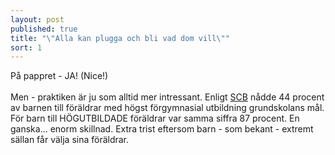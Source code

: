 ```yaml
---
layout: post
published: true
title: "\"Alla kan plugga och bli vad dom vill\""
sort: 1
---
```




På pappret - JA! (Nice!) <br><br>Men - praktiken är ju som alltid mer intressant. Enligt [SCB](http://www.scb.se/sv_/Hitta-statistik/Artiklar/Barn-till-lagutbildade-hamnar-efter-i-skolan/) nådde 44 procent av barnen till föräldrar med högst förgymnasial utbildning grundskolans mål. För barn till HÖGUTBILDADE föräldrar var samma siffra 87 procent. En ganska... enorm skillnad. Extra trist eftersom barn - som bekant - extremt sällan får välja sina föräldrar.
